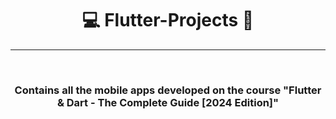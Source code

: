 <!-- TITLE -->
<h1 align="center"> 💻 Flutter-Projects 📁 </h1>
<hr>
<!-- TITLE -->
<br>
<h3 align="center"> Contains all the mobile apps developed on the course "Flutter & Dart - The Complete Guide [2024 Edition]" </h3>
